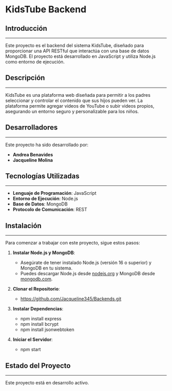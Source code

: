 # KidsTube Backend

## Introducción
-----------

Este proyecto es el backend del sistema KidsTube, diseñado para proporcionar una API RESTful que interactúa con una base de datos MongoDB. El proyecto está desarrollado en JavaScript y utiliza Node.js como entorno de ejecución.

## Descripción
-----------

KidsTube es una plataforma web diseñada para permitir a los padres seleccionar y controlar el contenido que sus hijos pueden ver. La plataforma permite agregar videos de YouTube o subir videos propios, asegurando un entorno seguro y personalizable para los niños.

## Desarrolladores
--------------

Este proyecto ha sido desarrollado por:

- **Andrea Benavides**
- **Jacqueline Molina**

## Tecnologías Utilizadas
-------------------------

- **Lenguaje de Programación**: JavaScript
- **Entorno de Ejecución**: Node.js
- **Base de Datos**: MongoDB
- **Protocolo de Comunicación**: REST

## Instalación
--------------

Para comenzar a trabajar con este proyecto, sigue estos pasos:

1. **Instalar Node.js y MongoDB**:
   - Asegúrate de tener instalado Node.js (versión 16 o superior) y MongoDB en tu sistema.
   - Puedes descargar Node.js desde [nodejs.org](https://nodejs.org/) y MongoDB desde [mongodb.com](https://www.mongodb.com/).

2. **Clonar el Repositorio**:
    - https://github.com/Jacqueline345/Backends.git

3. **Instalar Dependencias**:
    - npm install express
    - npm install bcrypt
    - npm install jsonwebtoken

4. **Iniciar el Servidor**:
    - npm start

## Estado del Proyecto
----------------------
Este proyecto está en desarrollo activo.